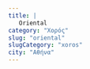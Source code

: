```yaml
---
title: |
   Oriental
category: "Χορός"
slug: "oriental"
slugCategory: "xoros"
city: "Αθήνα"
---
```


